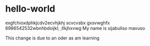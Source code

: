 # hello-world
exgfchioxdphkjcdv2ecvhjkhj scvcvsbx
gxsvwghfx
6986542532wbnhbdoijkl;
;llkjhxvwg
My name is sijabuliso mavuso 

This change is due to an oder as am learning
